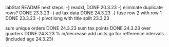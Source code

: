 labStat README
next steps:
-) readxl, DONE 20.3.23
-) eliminate duplicate rows? DONE 23.3.23
-) ad tax data DONE 24.3.23
-) fuse row 2 with row 1 DONE 23.3.23
-) pivot long with title split 23.3.23

sum unique orders DONE 24.3.23
sum tax points DONE 24.3.23
over quarters DONE 24.3.23
% in/decrease
add units
go for refference intervals (included age 24.3.23)